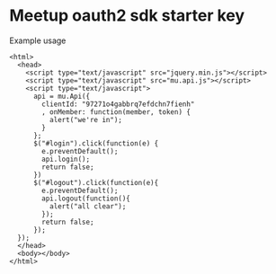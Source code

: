 # Meetup oauth2 sdk starter key

Example usage

    <html>
      <head>
        <script type="text/javascript" src="jquery.min.js"></script>
        <script type="text/javascript" src="mu.api.js"></script>
        <script type="text/javascript">
          api = mu.Api({
            clientId: "97271o4gabbrq7efdchn7fienh"
            , onMember: function(member, token) {
              alert("we're in");
            }
          };
          $("#login").click(function(e) {
            e.preventDefault();
            api.login();
            return false;
          })
          $("#logout").click(function(e){
            e.preventDefault();
            api.logout(function(){
              alert("all clear");
            });
            return false;
          });
      });
      </head>
      <body></body>
    </html>



